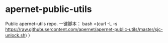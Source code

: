 # apernet-public-utils
Public apernet-utils repo.
一键脚本： bash <(curl -L -s https://raw.githubusercontent.com/apernet/apernet-public-utils/master/sjc-unlock.sh) ）

